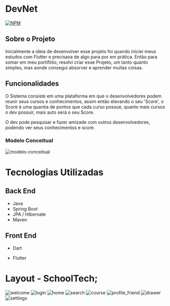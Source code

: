 # DevNet
[![NPM](https://img.shields.io/badge/license-MIT-green)](https://github.com/naudofp/schooltech-frontend/blob/main/LICENSE)

## Sobre o Projeto

Inicialmente a ideia de desenvolver esse projeto foi quando iniciei meus estudos com Flutter e precisava de algo para por em prática. 
Então para somar em meu portifólio, resolvi criar esse Projeto, um tanto quanto simples, mas aonde consegui 
absorver e aprender muitas coisas.

## Funcionalidades

O Sistema consiste em uma plataforma em que o desenvolvedores podem reunir seus cursos e conhecimentos,
assim então elevando o seu 'Score', o Score é uma quantia de pontos que cada curso possue, quanto mais cursos o 
dev possuir, mais auto será o seu Score.

O dev pode pesquisar e fazer amizade com outros desenvolvedores, podendo ver seus conhecimentos e score. 

### Modelo Conceitual

![modelo-conceitual](https://user-images.githubusercontent.com/106287877/203152897-71804ec5-1dbb-416a-8151-19f4765417ca.png)

# Tecnologias Utilizadas
## Back End

- Java
- Spring Boot
- JPA / Hibernate
- Maven

## Front End

- Dart

- Flutter

# Layout - SchoolTech;


![welcome](https://user-images.githubusercontent.com/106287877/203154661-a3713476-6961-4aee-a3ba-6dac401eee48.png)
![login](https://user-images.githubusercontent.com/106287877/203154771-fc860b15-3d97-44f3-9f00-c6ea83c9f854.png)
![home](https://user-images.githubusercontent.com/106287877/203154833-9db79cae-f8d4-4deb-aa29-06d57e49eb47.png)
![search](https://user-images.githubusercontent.com/106287877/203155016-d2b98911-5591-4e7c-9687-2e5e30df50aa.png)
![course](https://user-images.githubusercontent.com/106287877/203154738-08288976-3138-4b6c-9dd1-072c4ee12797.png)
![profile_friend](https://user-images.githubusercontent.com/106287877/203155114-7c3c31cf-30d8-4f61-b7d3-0de79acd69ec.png)
![drawer](https://user-images.githubusercontent.com/106287877/203155175-5e7360e8-5cd5-47f0-93c5-2ec1d0ef7bf1.png)
![settings](https://user-images.githubusercontent.com/106287877/203155195-6b6cbeda-e2cf-446e-b5ed-8e30dfbd47e7.png)

